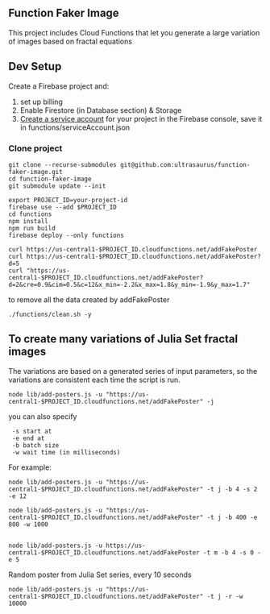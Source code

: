 ## Function Faker Image

This project includes Cloud Functions that let you generate a large variation
of images based on fractal equations



## Dev Setup

Create a Firebase project and:

1. set up billing
2. Enable Firestore (in Database section) & Storage
3. [Create a service account](https://firebase.google.com/docs/admin/setup) for your project in the Firebase console, save it in functions/serviceAccount.json

### Clone project

```
git clone --recurse-submodules git@github.com:ultrasaurus/function-faker-image.git
cd function-faker-image
git submodule update --init
```

```
export PROJECT_ID=your-project-id
firebase use --add $PROJECT_ID
cd functions
npm install
npm run build
firebase deploy --only functions

curl https://us-central1-$PROJECT_ID.cloudfunctions.net/addFakePoster
curl https://us-central1-$PROJECT_ID.cloudfunctions.net/addFakePoster?d=5
curl "https://us-central1-$PROJECT_ID.cloudfunctions.net/addFakePoster?d=2&cre=0.9&cim=0.5&c=12&x_min=-2.2&x_max=1.8&y_min=-1.9&y_max=1.7"
```

to remove all the data created by addFakePoster
```
./functions/clean.sh -y
```

## To create many variations of Julia Set fractal images

The variations are based on a generated series of input parameters,
so the variations are consistent each time the script is run.
```
node lib/add-posters.js -u "https://us-central1-$PROJECT_ID.cloudfunctions.net/addFakePoster" -j
```

you can also specify
```
 -s start at
 -e end at
 -b batch size
 -w wait time (in milliseconds)
```

For example:
```
node lib/add-posters.js -u "https://us-central1-$PROJECT_ID.cloudfunctions.net/addFakePoster" -t j -b 4 -s 2 -e 12

node lib/add-posters.js -u "https://us-central1-$PROJECT_ID.cloudfunctions.net/addFakePoster" -t j -b 400 -e 800 -w 1000


node lib/add-posters.js -u https://us-central1-$PROJECT_ID.cloudfunctions.net/addFakePoster -t m -b 4 -s 0 -e 5

```

Random poster from Julia Set series, every 10 seconds
```
node lib/add-posters.js -u "https://us-central1-$PROJECT_ID.cloudfunctions.net/addFakePoster" -t j -r -w 10000
```
